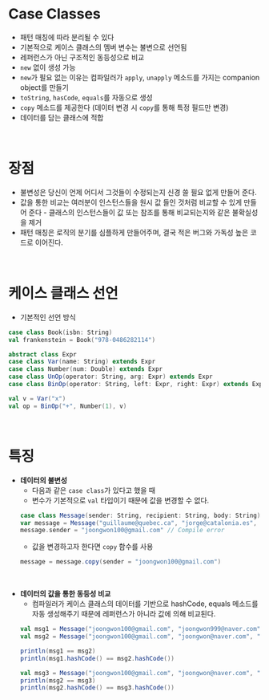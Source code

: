 # Case Classes
* 패턴 매칭에 따라 분리될 수 있다
* 기본적으로 케이스 클래스의 멤버 변수는 불변으로 선언됨
* 레퍼런스가 아닌 구조적인 동등성으로 비교
* ```new``` 없이 생성 가능
* ```new```가 필요 없는 이유는 컴파일러가 ```apply```, ```unapply``` 메소드를 가지는 companion object를 만들기 
* ```toString```, ```hasCode```, ```equals```를 자동으로 생성
* ```copy``` 메소드를 제공한다 (데이터 변경 시 ```copy```를 통해 특정 필드만 변경)
* 데이터를 담는 클래스에 적합
</br>

# 장점
* 불변성은 당신이 언제 어디서 그것들이 수정되는지 신경 쓸 필요 없게 만들어 준다.
* 값을 통한 비교는 여러분이 인스턴스들을 원시 값 들인 것처럼 비교할 수 있게 만들어 준다 - 클래스의 인스턴스들이 값 또는 참조를 통해 비교되는지와 같은 불확실성을 제거
* 패턴 매칭은 로직의 분기를 심플하게 만들어주며, 결국 적은 버그와 가독성 높은 코드로 이어진다.
</br>

# 케이스 클래스 선언
  * 기본적인 선언 방식
  ```scala
  case class Book(isbn: String)
  val frankenstein = Book("978-0486282114")
  ```
  ```scala
  abstract class Expr
  case class Var(name: String) extends Expr
  case class Number(num: Double) extends Expr
  case class UnOp(operator: String, arg: Expr) extends Expr
  case class BinOp(operator: String, left: Expr, right: Expr) extends Expr
  
  val v = Var("x")
  val op = BinOp("+", Number(1), v)
  ```
</br>

# 특징
* **데이터의 불변성**
  * 다음과 같은 ```case class```가 있다고 했을 때 
  * 변수가 기본적으로 ```val``` 타입이기 때문에 값을 변경할 수 없다. 
  ```scala
  case class Message(sender: String, recipient: String, body: String)
  var message = Message("guillaume@quebec.ca", "jorge@catalonia.es", "Ça va ?")
  message.sender = "joongwon100@gmail.com" // Compile error
  ```
  * 값을 변경하고자 한다면 ```copy``` 함수를 사용
  ```scala
  message = message.copy(sender = "joongwon100@gmail.com")
  ```
</br>

* **데이터의 값을 통한 동등성 비교**
  * 컴파일러가 케이스 클래스의 데이터를 기반으로 hashCode, equals 메소드를 자동 생성해주기 때문에 레퍼런스가 아니라 값에 의해 비교된다.
  ```scala
  val msg1 = Message("joongwon100@gmail.com", "joongwon999@naver.com", "Hi")
  val msg2 = Message("joongwon100@gmail.com", "joongwon@naver.com", "Hi")

  println(msg1 == msg2)
  println(msg1.hashCode() == msg2.hashCode())

  val msg3 = Message("joongwon100@gmail.com", "joongwon@naver.com", "Hi")
  println(msg2 == msg3)
  println(msg2.hashCode() == msg3.hashCode())
  ```
